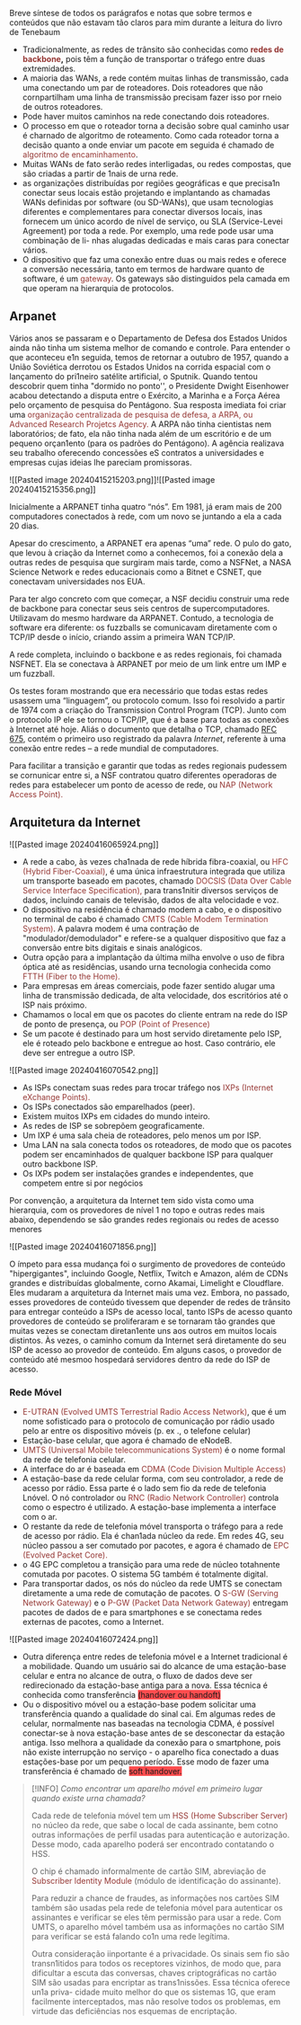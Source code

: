 Breve síntese de todos os parágrafos e notas que sobre termos e conteúdos que não estavam tão claros para mim durante a leitura do livro de Tenebaum

- Tradicionalmente, as redes de trânsito são conhecidas como **<font color="#953734">redes de backbone</font>,** pois têm a função de transportar o tráfego entre duas extremidades.
- A maioria das WANs, a rede contém muitas linhas de transmissão, cada uma conectando um par de roteadores. Dois roteadores que não cornpartilham uma linha de transmissão precisam fazer isso por rneio de outros roteadores.
- Pode haver muitos caminhos na rede conectando dois roteadores. 
- O processo em que o roteador torna a decisão sobre qual caminho usar é charnado de algoritmo de roteamento. Como cada roteador torna a decisão quanto a onde enviar um pacote em seguida é chamado de <font color="#953734">algoritmo de encaminhamento</font>.
- Muitas WANs de fato serão redes interligadas, ou redes compostas, que são criadas a partir de 1nais de urna rede.
- as organizações distribuídas por regiões geográficas e que precisa1n conectar seus locais estão projetando e implantando as chamadas WANs definidas por software (ou SD-WANs), que usam tecnologias diferentes e complementares para conectar diversos locais, inas fornecem um único acordo de nível de serviço, ou SLA (Service-Levei Agreement) por toda a rede. Por exemplo, uma rede pode usar uma combinação de li- nhas alugadas dedicadas e mais caras para conectar vários.
- O dispositivo que faz uma conexão entre duas ou mais redes e oferece a conversão necessária, tanto em termos de hardware quanto de software, é um <font color="#953734">gateway</font>. Os gateways são distinguidos pela camada em que operam na hierarquia de protocolos.

## Arpanet

Vários anos se passaram e o Departamento de Defesa dos Estados Unidos ainda não tinha um sistema melhor de comando e controle. Para entender o que aconteceu e1n seguida, temos de retornar a outubro de 1957, quando a União Soviética derrotou os Estados Unidos na corrida espacial com o lançamento do pri1neiro satélite artificial, o Sputnik. 
Quando tentou descobrir quem tinha "dormido no ponto'', o Presidente Dwight Eisenhower acabou detectando a disputa entre o Exército, a Marinha e a Força Aérea pelo orçamento de pesquisa do Pentágono. Sua resposta imediata foi criar uma <font color="#953734">organização centralizada</font>
<font color="#953734">de pesquisa de defesa, a ARPA, ou Advanced Research Projetcs Agency. </font>A ARPA não tinha cientistas nem laboratórios; de fato, ela não tinha nada além de um escritório e
de um pequeno orçan1ento (para os padrões do Pentágono).
A agência realizava seu trabalho oferecendo concessões eS contratos a universidades e empresas cujas ideias lhe pareciam promissoras.

![[Pasted image 20240415215203.png]]![[Pasted image 20240415215356.png]]

Inicialmente a ARPANET tinha quatro “nós”. Em 1981, já eram mais de 200 computadores conectados à rede, com um novo se juntando a ela a cada 20 dias.

Apesar do crescimento, a ARPANET era apenas “uma” rede. O pulo do gato, que levou à criação da Internet como a conhecemos, foi a conexão dela a outras redes de pesquisa que surgiram mais tarde, como a NSFNet, a NASA Science Network e redes educacionais como 
a Bitnet e CSNET, que conectavam universidades nos EUA.

Para ter algo concreto com que começar, a NSF decidiu construir uma rede de backbone para conectar seus seis centros de supercomputadores. Utilizavam do mesmo hardware da ARPANET. Contudo, a tecnologia de software era diferente: os fuzzballs se comunicavam diretamente com o TCP/IP desde o início, criando assim a primeira WAN TCP/IP.

A rede completa, incluindo o backbone e as redes regionais, foi chamada NSFNET. Ela se conectava à ARPANET por meio de um link entre um IMP e um fuzzball.

Os testes foram mostrando que era necessário que todas estas redes usassem uma “linguagem”, ou protocolo comum. Isso foi resolvido a partir de 1974 com a criação do Transmission Control Program (TCP). Junto com o protocolo IP ele se tornou o TCP/IP, que é a base para todas as conexões à Internet até hoje. Aliás o documento que detalha o TCP, chamado [RFC 675](https://tools.ietf.org/html/rfc675), contém o primeiro uso registrado da palavra _Internet_, referente à uma conexão entre redes – a rede mundial de computadores.

Para facilitar a transição e garantir que todas as redes regionais pudessem se cornunicar entre si, a NSF contratou quatro diferentes operadoras de redes para estabelecer um ponto de acesso de rede, ou <font color="#953734">NAP (Network Access Point).</font>

## Arquitetura da Internet

![[Pasted image 20240416065924.png]]

- A rede a cabo, às vezes cha1nada de rede híbrida fibra-coaxial, ou <font color="#953734">HFC (Hybrid Fiber-Coaxial)</font>, é uma única infraestrutura integrada que utiliza um transporte baseado em pacotes, chamado <font color="#953734">DOCSIS (Data Over Cable Service Interface Specification),</font> para trans1nitir diversos serviços de dados, incluindo canais de televisão, dados de alta velocidade e voz. 
- O dispositivo na residência é chamado modem a cabo, e o dispositivo no terminal de cabo é chamado <font color="#953734">CMTS (Cable Modem Termination System)</font>. A palavra modem é uma contração de "modulador/demodulador" e refere-se a qualquer dispositivo que faz a conversão entre bits digitais e sinais analógicos.
- Outra opção para a implantação da última milha envolve o uso de fibra óptica até as residências, usando urna tecnologia conhecida como <font color="#953734">FTTH (Fiber to the Home).</font> 
- Para empresas em áreas comerciais, pode fazer sentido alugar uma linha de transmissão dedicada, de alta velocidade, dos escritórios até o ISP nais próximo.
- Chamamos o local em que os pacotes do cliente entram na rede do ISP de ponto de presença, ou <font color="#953734">POP (Point of Presence)</font>
- Se um pacote é destinado para um host servido diretamente pelo ISP, ele é roteado pelo backbone e entregue ao host. Caso contrário, ele deve ser entregue a outro ISP.

![[Pasted image 20240416070542.png]]
- As ISPs conectam suas redes para trocar tráfego nos <font color="#953734">IXPs (Internet eXchange Points).</font>
- Os ISPs conectados são emparelhados (peer). 
- Existem muitos IXPs em cidades do mundo inteiro. 
- As redes de ISP se sobrepõem geograficamente. 
- Um IXP é uma sala cheia de roteadores, pelo menos um por ISP. 
- Uma LAN na sala conecta todos os roteadores, de modo que os pacotes podem ser encaminhados de qualquer backbone ISP para qualquer outro backbone ISP. 
- Os IXPs podem ser instalações grandes e independentes, que competem entre si por negócios

Por convenção, a arquitetura da Internet tem sido vista como uma hierarquia, com os provedores de nível 1 no topo e outras redes mais abaixo, dependendo se são grandes redes regionais ou redes de acesso menores

![[Pasted image 20240416071856.png]]

O ímpeto para essa mudança foi o surgimento de provedores de conteúdo "hipergigantes", incluindo Google, Netflix, Twitch e Amazon, além de CDNs grandes e distribuídas globalmente, corno Akamai, Limelight e Cloudflare. Eles mudaram a arquitetura da Internet mais uma vez. Embora, no passado, esses provedores de conteúdo tivessem que depender de redes de trânsito para entregar conteúdo a ISPs de acesso local, tanto ISPs de acesso quanto provedores de conteúdo se proliferaram e se tornaram tão grandes que muitas vezes se conectam diretan1ente uns aos outros em muitos locais distintos. Às vezes, o caminho comum da Internet será diretamente do seu ISP de acesso ao provedor de conteúdo. Em alguns casos, o provedor de conteúdo até mesmoo hospedará servidores dentro da rede do ISP de acesso.

### Rede Móvel

- <font color="#953734">E-UTRAN (Evolved UMTS Terrestrial Radio Access Network)</font>, que é um nome sofisticado para o protocolo de comunicação por rádio usado pelo ar entre os dispositivo móveis (p. ex ., o telefone celular)
- Estação-base celular, que agora é chamado de eNodeB. 
- <font color="#953734">UMTS (Universal Mobile telecommunications System) </font>é o nome formal da rede de telefonia celular.
- A interface do ar é baseada em <font color="#953734">CDMA (Code Division Multiple Access)</font>
- A estação-base da rede celular forma, com seu controlador, a rede de acesso por rádio. Essa parte é o lado sem fio da rede de telefonia Lnóvel. O nó controlador ou <font color="#953734">RNC (Radio Network Controller)</font> controla como o espectro é utilizado. A estação-base implementa a interface com o ar.
- O restante da rede de telefonia móvel transporta o tráfego para a rede de acesso por rádio. Ela é chan1ada núcleo da rede. Em redes 4G, seu núcleo passou a ser comutado por pacotes, e agora é chamado de <font color="#953734">EPC (Evolved Packet Core).</font>
- o 4G EPC completou a transição para uma rede de núcleo totahnente comutada por pacotes. O sistema 5G também é totalmente digital.
- Para transportar dados, os nós do núcleo da rede UMTS se conectam diretamente a uma rede de comutação de pacotes. O <font color="#953734">S-GW (Serving Network Gateway)</font> e o <font color="#953734">P-GW (Packet Data Network Gateway) </font>entregam pacotes de dados de e para smartphones e se conectama redes externas de pacotes, como a Internet.

![[Pasted image 20240416072424.png]]

- Outra diferença entre redes de telefonia móvel e a Internet tradicional é a mobilidade. Quando um usuário sai do alcance de uma estação-base celular e entra no alcance de outra, o fluxo de dados deve ser redirecionado da estação-base antiga para a nova. Essa técnica é conhecida como transferência <span style="background:#ff4d4f">(handover ou handoft)</span>
- Ou o dispositivo móvel ou a estação-base podem solicitar uma transferência quando a qualidade do sinal cai. Em algumas redes de celular, normalmente nas baseadas na tecnologia CDMA, é possível conectar-se à nova estação-base antes de se desconectar da estação antiga. Isso melhora a qualidade da conexão para o smartphone, pois não existe interrupção no serviço - o aparelho fica conectado a duas estações-base por um pequeno período. Esse modo de fazer uma transferência é chamado de <span style="background:#ff4d4f">soft handover.</span>

>[!INFO]
>*Como encontrar um aparelho móvel em primeiro lugar quando existe urna chamada?*
>
>Cada rede de telefonia móvel tem um <font color="#953734">HSS (Home Subscriber Server) </font>no núcleo da rede, que sabe o local de cada assinante, bem cotno outras informações de perfil usadas para autenticação e autorização. Desse modo, cada aparelho poderá ser encontrado contatando o HSS.
>
>O chip é chamado informalmente de cartão SIM, abreviação de <font color="#953734">Subscriber ldentity Module </font>(módulo de identificação do assinante).
>
>Para reduzir a chance de fraudes, as informações nos cartões SIM também são usadas pela rede de telefonia móvel para autenticar os assinantes e verificar se eles têm permissão para usar a rede. Com UMTS, o aparelho móvel também usa as informações no cartão SIM para verificar se está falando co1n uma rede legítima.
>
>Outra consideração iinportante é a privacidade. Os sinais sem fio são transn1itidos para todos os receptores vizinhos, de modo que, para dificultar a escuta das conversas, chaves criptográficas no cartão SIM são usadas para encriptar as trans1nissões. Essa técnica oferece un1a priva- cidade muito melhor do que os sistemas 1G, que eram facilmente interceptados, mas não resolve todos os problemas, em virtude das deficiências nos esquemas de encriptação.




















